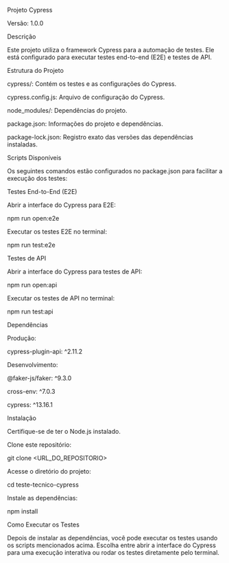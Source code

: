 Projeto Cypress

Versão: 1.0.0

Descrição

Este projeto utiliza o framework Cypress para a automação de testes. Ele está configurado para executar testes end-to-end (E2E) e testes de API.

Estrutura do Projeto

cypress/: Contém os testes e as configurações do Cypress.

cypress.config.js: Arquivo de configuração do Cypress.

node_modules/: Dependências do projeto.

package.json: Informações do projeto e dependências.

package-lock.json: Registro exato das versões das dependências instaladas.

Scripts Disponíveis

Os seguintes comandos estão configurados no package.json para facilitar a execução dos testes:

Testes End-to-End (E2E)

Abrir a interface do Cypress para E2E:

npm run open:e2e

Executar os testes E2E no terminal:

npm run test:e2e

Testes de API

Abrir a interface do Cypress para testes de API:

npm run open:api

Executar os testes de API no terminal:

npm run test:api

Dependências

Produção:

cypress-plugin-api: ^2.11.2

Desenvolvimento:

@faker-js/faker: ^9.3.0

cross-env: ^7.0.3

cypress: ^13.16.1

Instalação

Certifique-se de ter o Node.js instalado.

Clone este repositório:

git clone <URL_DO_REPOSITORIO>

Acesse o diretório do projeto:

cd teste-tecnico-cypress

Instale as dependências:

npm install

Como Executar os Testes

Depois de instalar as dependências, você pode executar os testes usando os scripts mencionados acima. Escolha entre abrir a interface do Cypress para uma execução interativa ou rodar os testes diretamente pelo terminal.